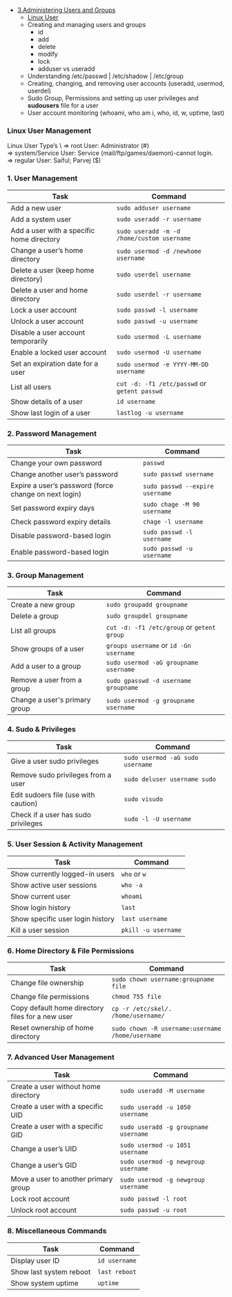 - [3.Administering Users and Groups](#3Administering-Users-and-Groups)
  - [Linux User](#Linux-User-Management)
  - Creating and managing users and groups
    - id
    - add
    - delete
    - modify
    - lock
    - adduser vs useradd 
  - Understanding /etc/passwd | /etc/shadow | /etc/group
  - Creating, changing, and removing user accounts (useradd, usermod, userdel)
  - Sudo Group, Permissions and setting up user privileges and **sudousers** file for a user
  - User account monitoring (whoami, who am i, who, id, w, uptime, last)   


### Linux User Management

Linux User Type’s   \                                                                                                                                                                                                                                    => root User: Administrator (#)\
=> system/Service User: Service (mail/ftp/games/daemon)-cannot login.\
=> regular User: Saiful; Parvej ($)



### 1. User Management  
| Task | Command |
|---|---|
| Add a new user | `sudo adduser username` |
| Add a system user | `sudo useradd -r username` |
| Add a user with a specific home directory | `sudo useradd -m -d /home/custom username` |
| Change a user’s home directory | `sudo usermod -d /newhome username` |
| Delete a user (keep home directory) | `sudo userdel username` |
| Delete a user and home directory | `sudo userdel -r username` |
| Lock a user account | `sudo passwd -l username` |
| Unlock a user account | `sudo passwd -u username` |
| Disable a user account temporarily | `sudo usermod -L username` |
| Enable a locked user account | `sudo usermod -U username` |
| Set an expiration date for a user | `sudo usermod -e YYYY-MM-DD username` |
| List all users | `cut -d: -f1 /etc/passwd` or `getent passwd` |
| Show details of a user | `id username` |
| Show last login of a user | `lastlog -u username` |

### 2. Password Management  
| Task | Command |
|---|---|
| Change your own password | `passwd` |
| Change another user’s password | `sudo passwd username` |
| Expire a user’s password (force change on next login) | `sudo passwd --expire username` |
| Set password expiry days | `sudo chage -M 90 username` |
| Check password expiry details | `chage -l username` |
| Disable password-based login | `sudo passwd -l username` |
| Enable password-based login | `sudo passwd -u username` |

### 3. Group Management  
| Task | Command |
|---|---|
| Create a new group | `sudo groupadd groupname` |
| Delete a group | `sudo groupdel groupname` |
| List all groups | `cut -d: -f1 /etc/group` or `getent group` |
| Show groups of a user | `groups username` or `id -Gn username` |
| Add a user to a group | `sudo usermod -aG groupname username` |
| Remove a user from a group | `sudo gpasswd -d username groupname` |
| Change a user's primary group | `sudo usermod -g groupname username` |

### 4. Sudo & Privileges  
| Task | Command |
|---|---|
| Give a user sudo privileges | `sudo usermod -aG sudo username` |
| Remove sudo privileges from a user | `sudo deluser username sudo` |
| Edit sudoers file (use with caution) | `sudo visudo` |
| Check if a user has sudo privileges | `sudo -l -U username` |

### 5. User Session & Activity Management  
| Task | Command |
|---|---|
| Show currently logged-in users | `who` or `w` |
| Show active user sessions | `who -a` |
| Show current user | `whoami` |
| Show login history | `last` |
| Show specific user login history | `last username` |
| Kill a user session | `pkill -u username` |

### 6. Home Directory & File Permissions  
| Task | Command |
|---|---|
| Change file ownership | `sudo chown username:groupname file` |
| Change file permissions | `chmod 755 file` |
| Copy default home directory files for a new user | `cp -r /etc/skel/. /home/username/` |
| Reset ownership of home directory | `sudo chown -R username:username /home/username` |

### 7. Advanced User Management  
| Task | Command |
|---|---|
| Create a user without home directory | `sudo useradd -M username` |
| Create a user with a specific UID | `sudo useradd -u 1050 username` |
| Create a user with a specific GID | `sudo useradd -g groupname username` |
| Change a user’s UID | `sudo usermod -u 1051 username` |
| Change a user’s GID | `sudo usermod -g newgroup username` |
| Move a user to another primary group | `sudo usermod -g newgroup username` |
| Lock root account | `sudo passwd -l root` |
| Unlock root account | `sudo passwd -u root` |

### 8. Miscellaneous Commands  
| Task | Command |
|---|---|
| Display user ID | `id username` |
| Show last system reboot | `last reboot` |
| Show system uptime | `uptime` |
